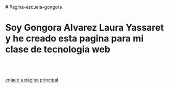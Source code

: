 <html>
# Pagina-escuela-gongora
 
<body>

<h1>
Soy Gongora Alvarez Laura Yassaret y he creado esta pagina para mi clase de tecnologia web 

</H1>

<br><br><br>
<a href="principal.html" target="blank"> enlace a página principal </a>


<br><br><br>


</body>

</html>

